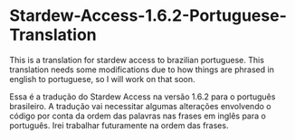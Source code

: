 # Stardew-Access-1.6.2-Portuguese-Translation
This is a translation for stardew access to brazilian portuguese. This translation needs some modifications due to how things are phrased in english to portuguese, so I will work on that soon.

Essa é a tradução do Stardew Access na versão 1.6.2 para o português brasileiro. A tradução vai necessitar algumas alterações envolvendo o código por conta da ordem das palavras nas frases em inglês para o português. Irei trabalhar futuramente na ordem das frases.
